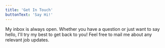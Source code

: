 ```yaml
---
title: 'Get In Touch'
buttonText: 'Say Hi!'
---
```


My inbox is always open. Whether you have a question or just want to say hello, I'll try my best to get back to you! Feel free to mail me about any relevant job updates.
